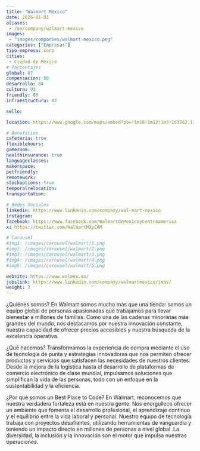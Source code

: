 ```yaml
---
title: "Walmart México"
date: 2025-01-01
aliases:
 - /en/company/walmart-mexico
images: 
 - "images/companies/walmart-mexico.png"
categories: ["Empresas"]
tipo-empresa: corp
cities: 
 - Ciudad de México
# Porcentajes  
global: 87
compensacion: 88
desarrollo: 84
cultura: 93
friendly: 88
infraestructura: 82  

sello: 

location: https://www.google.com/maps/embed?pb=!1m18!1m12!1m3!1d3762.1122955662713!2d-99.22100262501262!3d19.450724631832543!2m3!1f0!2f0!3f0!3m2!1i1024!2i768!4f13.1!3m3!1m2!1s0x85d20238947e72e9%3A0x6a1a04457c5d78cf!2sCorporativo%20Walmart%20Mexico!5e0!3m2!1ses-419!2smx!4v1738046900348!5m2!1ses-419!2smx

# Beneficios
cafeteria: true
flexiblehours: 
gameroom: 
healthinsurance: true
languageclasses: 
makerspace: 
petfriendly:
remotework: 
stockoptions: true
temporalrelocation: 
transportation: 

# Redes Sociales
linkedin: https://www.linkedin.com/company/wal-mart-mexico
instagram: 
facebook: https://www.facebook.com/WalmartdeMexicoyCentroamerica
x: https://twitter.com/WalmartMXyCAM

# Carousel
#img1: /images/carousel/walmart/1.png
#img2: /images/carousel/walmart/2.png
#img3: /images/carousel/walmart/3.png
#img4: /images/carousel/walmart/4.png
#img5: /images/carousel/walmart/5.png

website: https://www.walmex.mx/
jobslink: https://www.linkedin.com/company/walmartmexico/jobs/
weight: 3
---
```


¿Quiénes somos? 
En Walmart somos mucho más que una tienda: somos un equipo global de personas apasionadas que trabajamos para llevar bienestar a millones de familias. Como una de las cadenas minoristas más grandes del mundo, nos destacamos por nuestra innovación constante, nuestra capacidad de ofrecer precios accesibles y nuestra búsqueda de la excelencia operativa.                                                                                                          

¿Qué hacemos? 
Transformamos la experiencia de compra mediante el uso de tecnología de punta y estrategias innovadoras que nos permiten ofrecer productos y servicios que satisfacen las necesidades de nuestros clientes. Desde la mejora de la logística hasta el desarrollo de plataformas de comercio electrónico de clase mundial, impulsamos soluciones que simplifican la vida de las personas, todo con un enfoque en la sustentabilidad y la eficiencia. 

¿Por qué somos un Best Place to Code? 
En Walmart, reconocemos que nuestra verdadera fortaleza está en nuestra gente. Nos enorgullece ofrecer un ambiente que fomenta el desarrollo profesional, el aprendizaje continuo y el equilibrio entre la vida laboral y personal. Nuestro equipo de tecnología trabaja con proyectos desafiantes, utilizando herramientas de vanguardia y teniendo un impacto directo en millones de personas a nivel global. La diversidad, la inclusión y la innovación son el motor que impulsa nuestras operaciones.
